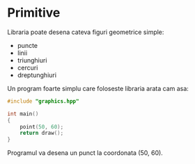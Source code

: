 # Primitive
Libraria poate desena cateva figuri geometrice simple:
* puncte
* linii
* triunghiuri
* cercuri
* dreptunghiuri

Un program foarte simplu care foloseste libraria arata cam asa:
```c++
#include "graphics.hpp"

int main()
{
    point(50, 60);
    return draw();
}
```
Programul va desena un punct la coordonata (50, 60).

